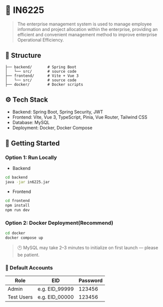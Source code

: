 # 💼 IN6225

> The enterprise management system is used to manage employee information and project allocation within the enterprise, providing an efficient and convenient management method to improve enterprise Operational Efficiency. 

## 📁 Structure
```
├── backend/       # Spring Boot
│   └── src/       # source code
├── frontend/      # Vite + Vue 3
│   └── src/       # source code
├── docker/        # Docker scripts
```

## ⚙️ Tech Stack
- Backend: Spring Boot, Spring Security, JWT
- Frontend: Vite, Vue 3, TypeScript, Pinia, Vue Router, Tailwind CSS
- Database: MySQL
- Deployment: Docker, Docker Compose

## 🚀 Getting Started
### Option 1: Run Locally
- Backend
```bash
cd backend
java -jar in6225.jar
```
- Frontend
```bash
cd frontend
npm install
npm run dev
```

### Option 2: Docker Deployment(Recommend)
```bash
cd docker
docker compose up
```
> 🕐 MySQL may take 2–3 minutes to initialize on first launch — please be patient.

### 🧪 Default Accounts

| Role       | EID            | Password |
|------------|----------------|----------|
| Admin      | e.g. EID_99999 | 123456   |
| Test Users | e.g. EID_00000 | 123456   |
